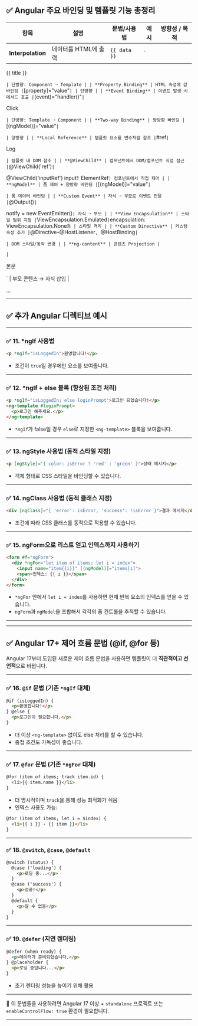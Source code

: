 ## ✅ Angular 주요 바인딩 및 템플릿 기능 총정리

| 항목 | 설명 | 문법/사용법 | 예시 | 방향성 / 목적 |
| --- | --- | --- | --- | --- |
| **Interpolation** | 데이터를 HTML에 출력 | `{{ data }}` | `

 {{ title }}



` | 단방향: Component ➝ Template |
| **Property Binding** | HTML 속성에 값 바인딩 | `[property]="value"` | `
![]()
` | 단방향 |
| **Event Binding** | 이벤트 발생 시 메서드 호출 | `(event)="handler()"` | `

 Click

` | 단방향: Template ➝ Component |
| **Two-way Binding** | 양방향 바인딩 | `[(ngModel)]="value"` | `

` | 양방향 |
| **Local Reference** | 템플릿 요소를 변수처럼 참조 | `#ref` | `


 Log

` | 템플릿 내 DOM 참조 |
| **@ViewChild** | 컴포넌트에서 DOM/컴포넌트 직접 접근 | `@ViewChild('ref')` | `

@ViewChild('inputRef') input!: ElementRef` | 컴포넌트에서 직접 제어 |
| **ngModel** | 폼 제어 + 양방향 바인딩 | `[(ngModel)]="value"` | `

` | 폼 데이터 바인딩 |
| **Custom Event** | 자식 ➝ 부모로 이벤트 전달 | `@Output()` | `

 notify = new EventEmitter()` | 자식 ➝ 부모 |
| **View Encapsulation** | 스타일 범위 지정 | `ViewEncapsulation.Emulated` | `encapsulation: ViewEncapsulation.None` 등 | 스타일 격리 |
| **Custom Directive** | 커스텀 속성 추가 | `@Directive` + `@HostListener`, `@HostBinding` | `
 

 ` | DOM 스타일/동작 변경 |
| **ng-content** | 콘텐츠 Projection | `
 
 ` | `
 

 본문
 



 ` | 부모 콘텐츠 → 자식 삽입 |

...
 


---

## ✅ 추가 Angular 디렉티브 예시

---

### ✅ 11. *ngIf 사용법

```html
<p *ngIf="isLoggedIn">환영합니다!</p>
```

- 조건이 `true`일 경우에만 요소를 보여줍니다.

---

### ✅ 12. *ngIf + else 블록 (향상된 조건 처리)

```html
<p *ngIf="isLoggedIn; else loginPrompt">로그인 되었습니다!</p>
<ng-template #loginPrompt>
  <p>로그인 해주세요.</p>
</ng-template>
```

- `*ngIf`가 false일 경우 `else`로 지정한 `<ng-template>` 블록을 보여줍니다.

---

### ✅ 13. ngStyle 사용법 (동적 스타일 지정)

```html
<p [ngStyle]="{ color: isError ? 'red' : 'green' }">상태 메시지</p>
```

- 객체 형태로 CSS 스타일을 바인딩할 수 있습니다.

---

### ✅ 14. ngClass 사용법 (동적 클래스 지정)

```html
<div [ngClass]="{ 'error': isError, 'success': !isError }">결과 메시지</div>
```

- 조건에 따라 CSS 클래스를 동적으로 적용할 수 있습니다.

---

### ✅ 15. ngForm으로 리스트 얻고 인덱스까지 사용하기

```html
<form #f="ngForm">
  <div *ngFor="let item of items; let i = index">
    <input name="item{{i}}" [(ngModel)]="items[i]">
    <span>인덱스: {{ i }}</span>
  </div>
</form>
```

- `*ngFor` 안에서 `let i = index`를 사용하면 현재 반복 요소의 인덱스를 얻을 수 있습니다.
- `ngForm`과 `ngModel`을 조합해서 각각의 폼 컨트롤을 추적할 수 있습니다.

---

---

## ✅ Angular 17+ 제어 흐름 문법 (@if, @for 등)

Angular 17부터 도입된 새로운 제어 흐름 문법을 사용하면 템플릿이 더 **직관적이고 선언적**으로 바뀝니다.

---

### ✅ 16. `@if` 문법 (기존 `*ngIf` 대체)

```html
@if (isLoggedIn) {
  <p>환영합니다!</p>
} @else {
  <p>로그인이 필요합니다.</p>
}
```

- 더 이상 `<ng-template>` 없이도 else 처리를 할 수 있습니다.
- 중첩 조건도 가독성이 좋습니다.

---

### ✅ 17. `@for` 문법 (기존 `*ngFor` 대체)

```html
@for (item of items; track item.id) {
  <li>{{ item.name }}</li>
}
```

- 더 명시적이며 `track`을 통해 성능 최적화가 쉬움
- 인덱스 사용도 가능:

```html
@for (item of items; let i = $index) {
  <li>{{ i }} - {{ item }}</li>
}
```

---

### ✅ 18. `@switch`, `@case`, `@default`

```html
@switch (status) {
  @case ('loading') {
    <p>로딩 중...</p>
  }
  @case ('success') {
    <p>성공!</p>
  }
  @default {
    <p>알 수 없음</p>
  }
}
```

---

### ✅ 19. `@defer` (지연 렌더링)

```html
@defer (when ready) {
  <p>데이터가 준비되었습니다.</p>
} @placeholder {
  <p>로딩 중입니다...</p>
}
```

- 초기 렌더링 성능을 높이기 위해 활용

---

📌 이 문법들을 사용하려면 Angular 17 이상 + `standalone` 프로젝트 또는 `enableControlFlow: true` 환경이 필요합니다.

---
